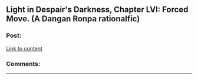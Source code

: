 ## Light in Despair's Darkness, Chapter LVI: Forced Move. (A Dangan Ronpa rationalfic)

### Post:

[Link to content](https://www.fanfiction.net/s/10630743/59/Light-in-Despair-s-Darkness)

### Comments:

---

